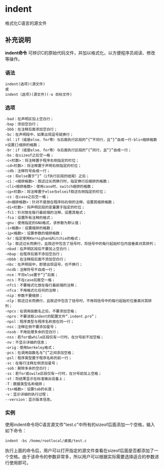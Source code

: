 indent
===

格式化C语言的源文件

## 补充说明

**indent命令** 可辨识C的原始代码文件，并加以格式化，以方便程序员阅读、修改等操作。

###  语法

```shell
indent(选项)(源文件)
或
indent（选项)(源文件)(-o 目标文件)
```

###  选项

```shell
-bad：在声明区加上空白行；
-bap：添加空白行；
-bbb：在注释后面添加空白行；
-bc：在声明段中，如果出现逗号就换行；
-bl：if（或是else、for等）与后面执行区段的“{”不同行，且“}”自成一行-bli<缩排格数>设置{}缩排的格数；
-br：if（或是else、for等）与后面执行区段的“{”同行，且“}”自成一行；
-bs：在sizeof之后空一格；
-c<栏数>：将注释置于程序右侧指定的栏位；
-cd<栏数>：将注释置于声明右侧指定的栏位；
-cdb：注释符号自成一行；
-ce：将else置于“}”（if执行区段的结尾）之后；
-ci：<缩排格数>：叙述过长而换行时，指定换行后缩排的格数；
-cli<缩排格数>：使用case时，switch缩排的格数；
-cp<栏数>：将注释置于else与elseif叙述右侧指定的栏位；
-cs：在case之后空一格；
-d<缩排格数>：针对不是放在程序码右侧的注释，设置其缩排格数；
-di<栏数>：将声明区段的变量置于指定的栏位；
-fc1：针对放在每行最前端的注释，设置其格式；
-fca：设置所有注释的格式；
-gnu：使用指定的GNU格式，该参数为默认值；
-i<格数>：设置缩排的格数；
-ip<格数>：设置参数的缩排格数；
-kr：指定使用Kernighan&Ritchie的格式；
-lp：叙述过长而换行，且叙述中包含了括号时，将括号中的每行起始栏位内容垂直对其排列；
-nbad：在声明区段后不要加上空白行；
-nbap：在程序后面不添加空白行；
-nbbb：在注释段后面不添加空白行；
-nbc：在声明段中，即使出现逗号，也不换行；
-ncdb：注释符号不自成一行；
-nce：不将else置于“}”后面；
-ncs：不在case后面空一格；
-nfc1：不要格式化放在每行最前端的注释；
-nfca：不用格式化任何的注释；
-nip：参数不要缩排；
-nlp：叙述过长而换行，且叙述中包含了括号时，不用将括号中的每行起始栏位垂直对其排列；
-npcs：在调用函数名之后，不要添加空格；
-npro：不要读取indent的配置文件“.indent.pro”；
-npsl：程序类型与程序名称放在同一行；
-nsc：注释左侧不要添加星号；
-nsob：不用处理多余的空白行；
-nss：若for或while区段仅有一行时，在分号前不加空格；
-nv：不显示详细的信息；
-orig：使用berkeley格式；
-pcs：在调用函数名与“{”之间添加空格；
-psl：程序类型置于程序名称的前一行；
-sc：在每行注释左侧添加星号；
-sob：删除多余的空白行；
-ss：若for或swile区段仅有一行时，在分号前加上空格；
-st：将结果显示在标准输出设备上；
-T：数据类型名称缩排；
-ts<格数>：设置tab的长度；
-v：显示详细的执行过程；
--version：显示版本信息。
```

###  实例

使用indent命令将C语言源文件"test.c"中所有的sizeof后面添加一个空格，输入如下命令：

```shell
indent -bs /home/rootlocal/桌面/test.c
```

执行上面的命令后，用户可以打开指定的源文件查看在sizeof后面是否都添加了一个空格。由于该命令的参数非常多，所以用户可以根据实际需要选择适合的参数进行使用即可。


